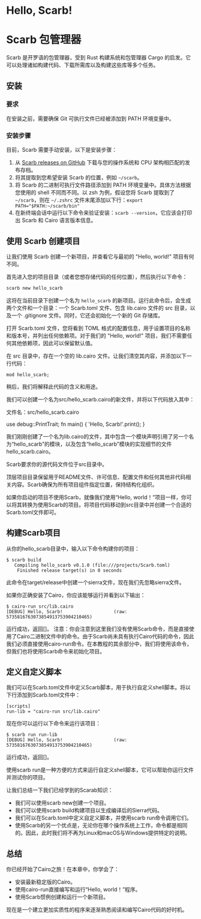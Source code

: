 # Hello, Scarb!
# Scarb 包管理器

Scarb 是开罗语的包管理器，受到 Rust 构建系统和包管理器 Cargo 的启发。它可以处理诸如构建代码、下载所需库以及构建这些库等多个任务。

## 安装

### 要求

在安装之前，需要确保 Git 可执行文件已经被添加到 PATH 环境变量中。

### 安装步骤

目前，Scarb 需要手动安装，以下是安装步骤：

1. 从 [Scarb releases on GitHub](https://github.com/swmansion/scarb/releases) 下载与您的操作系统和 CPU 架构相匹配的发布存档。
2. 将其提取到您希望安装 Scarb 的位置，例如 `~/scarb`。
3. 将 Scarb 的二进制可执行文件路径添加到 PATH 环境变量中。具体方法根据您使用的 shell 不同而不同。以 zsh 为例，假设您将 Scarb 提取到了 `~/scarb`，则在 `~/.zshrc` 文件末尾添加以下行：`export PATH="$PATH:~/scarb/bin"`
4. 在新终端会话中运行以下命令来验证安装：`scarb --version`，它应该会打印出 Scarb 和 Cairo 语言版本信息。

## 使用 Scarb 创建项目

让我们使用 Scarb 创建一个新项目，并查看它与最初的 "Hello, world!" 项目有何不同。

首先进入您的项目目录（或者您想存储代码的任何位置），然后执行以下命令：

```bash
scarb new hello_scarb
```

这将在当前目录下创建一个名为 `hello_scarb` 的新项目。运行此命令后，会生成两个文件和一个目录：一个 Scarb.toml 文件、包含 lib.cairo 文件的 src 目录，以及一个 .gitignore 文件。同时，它还会初始化一个新的 Git 存储库。

打开 Scarb.toml 文件，您将看到 TOML 格式的配置信息，用于设置项目的名称和版本号，并列出任何依赖项。对于我们的 "Hello, world!" 项目，我们不需要任何其他依赖项，因此可以保留默认值。

在 src 目录中，存在一个空的 lib.cairo 文件。让我们清空其内容，并添加以下一行代码：

```cairo
mod hello_scarb;
```

稍后，我们将解释此代码的含义和用途。

我们可以创建一个名为src/hello_scarb.cairo的新文件，并将以下代码放入其中：

文件名：src/hello_scarb.cairo

use debug::PrintTrait;
fn main() {
    'Hello, Scarb!'.print();
}

我们刚刚创建了一个名为lib.cairo的文件，其中包含一个模块声明引用了另一个名为“hello_scarb”的模块，以及包含“hello_scarb”模块的实现细节的文件hello_scarb.cairo。

Scarb要求你的源代码文件位于src目录中。

顶层项目目录保留用于README文件、许可信息、配置文件和任何其他非代码相关内容。Scarb确保为所有项目组件指定位置，保持结构化组织。

如果你启动的项目不使用Scarb，就像我们使用“Hello, world！”项目一样，你可以将其转换为使用Scarb的项目。将项目代码移动到src目录中并创建一个合适的Scarb.toml文件即可。

## 构建Scarb项目
从你的hello_scarb目录中，输入以下命令构建你的项目：

```
$ scarb build
   Compiling hello_scarb v0.1.0 (file:///projects/Scarb.toml)
    Finished release target(s) in 0 seconds
```

此命令在target/release中创建一个sierra文件，现在我们先忽略sierra文件。

如果你正确安装了Cairo，你应该能够运行并看到以下输出：

```
$ cairo-run src/lib.cairo
[DEBUG] Hello, Scarb!                   (raw: 5735816763073854913753904210465)
```

运行成功，返回[]。
注意：你会注意到这里我们没有使用Scarb命令，而是直接使用了Cairo二进制文件中的命令。由于Scarb尚未具有执行Cairo代码的命令，因此我们必须直接使用cairo-run命令。在本教程的其余部分中，我们将使用该命令，但我们也将使用Scarb命令来初始化项目。

## 定义自定义脚本
我们可以在Scarb.toml文件中定义Scarb脚本，用于执行自定义shell脚本。将以下行添加到Scarb.toml文件中：

```
[scripts]
run-lib = "cairo-run src/lib.cairo"
```

现在你可以运行以下命令来运行该项目：

```
$ scarb run run-lib
[DEBUG] Hello, Scarb!                   (raw: 5735816763073854913753904210465)
```

运行成功，返回[]。

使用scarb run是一种方便的方式来运行自定义shell脚本，它可以帮助你运行文件并测试你的项目。


让我们总结一下我们已经学到的Scarab知识：

- 我们可以使用scarb new创建一个项目。
- 我们可以使用scarb build构建项目以生成编译后的Sierra代码。
- 我们可以在Scarb.toml中定义自定义脚本，并使用scarb run命令调用它们。
- 使用Scarb的另一个优点是，无论你在哪个操作系统上工作，命令都是相同的。因此，此时我们将不再为Linux和macOS与Windows提供特定的说明。

## 总结
你已经开始了Cairo之旅！在本章中，你学会了：

- 安装最新稳定版的Cairo。
- 使用cairo-run直接编写和运行“Hello, world！”程序。
- 使用Scarb惯例创建和运行一个新项目。

现在是一个建立更加实质性的程序来逐渐熟悉阅读和编写Cairo代码的好时机。